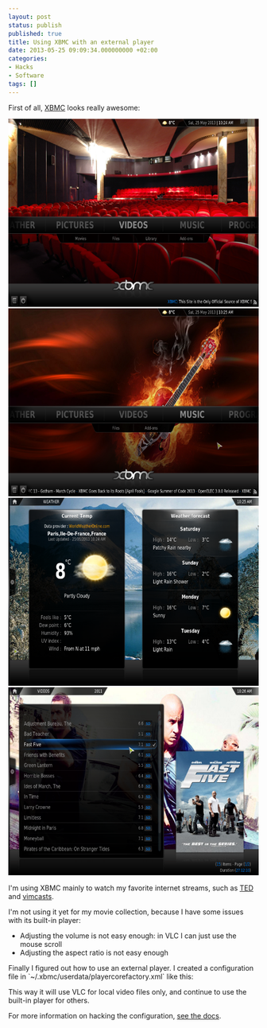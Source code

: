 ```yaml
---
layout: post
status: publish
published: true
title: Using XBMC with an external player
date: 2013-05-25 09:09:34.000000000 +02:00
categories:
- Hacks
- Software
tags: []
---
```

First of all, [XBMC](http://xbmc.org/) looks really awesome:

<div class="row">
  <div class="col-lg-3">
    <a class="thumbnail" href="/assets/themes/images/screenshots/xbmc/screenshot000.png">
      <img alt="..." src="/assets/themes/images/screenshots/xbmc/screenshot000.png">
    </a>
  </div>
  <div class="col-lg-3">
    <a class="thumbnail" href="/assets/themes/images/screenshots/xbmc/screenshot001.png">
      <img alt="..." src="/assets/themes/images/screenshots/xbmc/screenshot001.png">
    </a>
  </div>
  <div class="col-lg-3">
    <a class="thumbnail" href="/assets/themes/images/screenshots/xbmc/screenshot002.png">
      <img alt="..." src="/assets/themes/images/screenshots/xbmc/screenshot002.png">
    </a>
  </div>
  <div class="col-lg-3">
    <a class="thumbnail" href="/assets/themes/images/screenshots/xbmc/screenshot003.png">
      <img alt="..." src="/assets/themes/images/screenshots/xbmc/screenshot003.png">
    </a>
  </div>
</div>

I'm using XBMC mainly to watch my favorite internet streams, such as [TED](http://www.ted.com/) and [vimcasts](http://vimcasts.org/).

I'm not using it yet for my movie collection, because I have some issues with its built-in player:
<ul>
	<li>Adjusting the volume is not easy enough: in VLC I can just use the mouse scroll</li>
	<li>Adjusting the aspect ratio is not easy enough</li>
</ul>
Finally I figured out how to use an external player. I created a configuration file in `~/.xbmc/userdata/playercorefactory.xml` like this:

<script src="https://gist.github.com/janosgyerik/5648461.js"></script>

This way it will use VLC for local video files only, and continue to use the built-in player for others.

For more information on hacking the configuration, [see the docs](http://wiki.xbmc.org/index.php?title=External_players).
